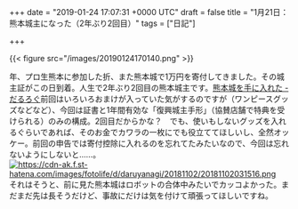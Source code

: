 
+++
date = "2019-01-24 17:07:31 +0000 UTC"
draft = false
title = "1月21日：熊本城主になった（2年ぶり2回目）"
tags = ["日記"]

+++


{{< figure src="/images/20190124170140.png"  >}}

年、プロ生熊本に参加した折、また熊本城で1万円を寄付してきました。その城主証がこの日到着。人生で2年ぶり2回目の熊本城主です。[熊本城を手に入れた - だるろぐ](https://blog.daruyanagi.jp/entry/2017/02/25/121159)前回はいろいろおまけが入っていた気がするのですが（ワンピースグッズなどなど）、今回は証書と1年間有効な「復興城主手形」（協賛店舗で特典を受けられる）のみの構成。2回目だからかな？　でも、使いもしないグッズを入れるぐらいであれば、そのお金でカワラの一枚にでも役立ててほしいし、全然オッケー。前回の申告では寄付控除に入れるのを忘れてたみたいなので、今回は忘れないようにしないと……。<a href="https://cdn-ak.f.st-hatena.com/images/fotolife/d/daruyanagi/20181102/20181102031516.png" class="http-image" target="_blank"><img src="https://cdn-ak.f.st-hatena.com/images/fotolife/d/daruyanagi/20181102/20181102031516.png" class="http-image" alt="https://cdn-ak.f.st-hatena.com/images/fotolife/d/daruyanagi/20181102/20181102031516.png"/></a>それはそうと、前に見た熊本城はロボットの合体中みたいでカッコよかった。まだまだ先は長そうだけど、事故にだけは気を付けて頑張ってほしいですね。


